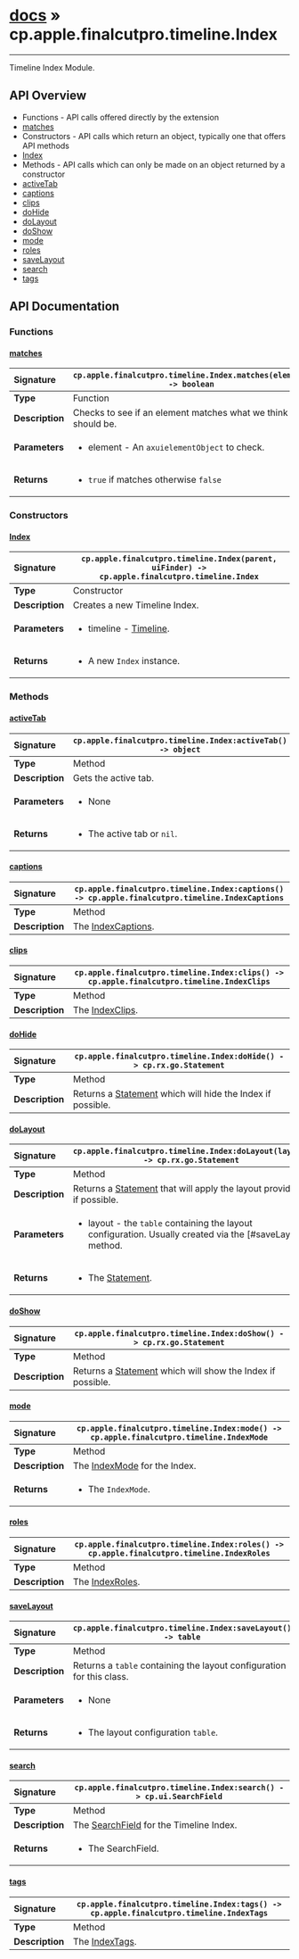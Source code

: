# [docs](index.md) » cp.apple.finalcutpro.timeline.Index
---

Timeline Index Module.

## API Overview
* Functions - API calls offered directly by the extension
 * [matches](#matches)
* Constructors - API calls which return an object, typically one that offers API methods
 * [Index](#index)
* Methods - API calls which can only be made on an object returned by a constructor
 * [activeTab](#activetab)
 * [captions](#captions)
 * [clips](#clips)
 * [doHide](#dohide)
 * [doLayout](#dolayout)
 * [doShow](#doshow)
 * [mode](#mode)
 * [roles](#roles)
 * [saveLayout](#savelayout)
 * [search](#search)
 * [tags](#tags)

## API Documentation

### Functions

#### [matches](#matches)
| <span style="float: left;">**Signature**</span> | <span style="float: left;">`cp.apple.finalcutpro.timeline.Index.matches(element) -> boolean` </span>                                                          |
| -----------------------------------------------------|---------------------------------------------------------------------------------------------------------|
| **Type**                                             | Function |
| **Description**                                      | Checks to see if an element matches what we think it should be. |
| **Parameters**                                       | <ul><li>element - An <code>axuielementObject</code> to check.</li></ul> |
| **Returns**                                          | <ul><li><code>true</code> if matches otherwise <code>false</code></li></ul> |

### Constructors

#### [Index](#index)
| <span style="float: left;">**Signature**</span> | <span style="float: left;">`cp.apple.finalcutpro.timeline.Index(parent, uiFinder) -> cp.apple.finalcutpro.timeline.Index` </span>                                                          |
| -----------------------------------------------------|---------------------------------------------------------------------------------------------------------|
| **Type**                                             | Constructor |
| **Description**                                      | Creates a new Timeline Index. |
| **Parameters**                                       | <ul><li>timeline     - <a href="cp.apple.finalcutpro.timeline.Timeline.md">Timeline</a>.</li></ul> |
| **Returns**                                          | <ul><li>A new <code>Index</code> instance.</li></ul> |

### Methods

#### [activeTab](#activetab)
| <span style="float: left;">**Signature**</span> | <span style="float: left;">`cp.apple.finalcutpro.timeline.Index:activeTab() -> object` </span>                                                          |
| -----------------------------------------------------|---------------------------------------------------------------------------------------------------------|
| **Type**                                             | Method |
| **Description**                                      | Gets the active tab. |
| **Parameters**                                       | <ul><li>None</li></ul> |
| **Returns**                                          | <ul><li>The active tab or <code>nil</code>.</li></ul> |

#### [captions](#captions)
| <span style="float: left;">**Signature**</span> | <span style="float: left;">`cp.apple.finalcutpro.timeline.Index:captions() -> cp.apple.finalcutpro.timeline.IndexCaptions` </span>                                                          |
| -----------------------------------------------------|---------------------------------------------------------------------------------------------------------|
| **Type**                                             | Method |
| **Description**                                      | The [IndexCaptions](cp.apple.finalcutpro.timeline.IndexCaptions.md). |

#### [clips](#clips)
| <span style="float: left;">**Signature**</span> | <span style="float: left;">`cp.apple.finalcutpro.timeline.Index:clips() -> cp.apple.finalcutpro.timeline.IndexClips` </span>                                                          |
| -----------------------------------------------------|---------------------------------------------------------------------------------------------------------|
| **Type**                                             | Method |
| **Description**                                      | The [IndexClips](cp.apple.finalcutpro.timeline.IndexClips.md). |

#### [doHide](#dohide)
| <span style="float: left;">**Signature**</span> | <span style="float: left;">`cp.apple.finalcutpro.timeline.Index:doHide() -> cp.rx.go.Statement` </span>                                                          |
| -----------------------------------------------------|---------------------------------------------------------------------------------------------------------|
| **Type**                                             | Method |
| **Description**                                      | Returns a [Statement](cp.rx.go.Statement.md) which will hide the Index if possible. |

#### [doLayout](#dolayout)
| <span style="float: left;">**Signature**</span> | <span style="float: left;">`cp.apple.finalcutpro.timeline.Index:doLayout(layout) -> cp.rx.go.Statement` </span>                                                          |
| -----------------------------------------------------|---------------------------------------------------------------------------------------------------------|
| **Type**                                             | Method |
| **Description**                                      | Returns a [Statement](cp.rx.go.Statement.md) that will apply the layout provided, if possible. |
| **Parameters**                                       | <ul><li>layout - the <code>table</code> containing the layout configuration. Usually created via the [#saveLayout] method.</li></ul> |
| **Returns**                                          | <ul><li>The <a href="cp.rx.go.Statement.md">Statement</a>.</li></ul> |

#### [doShow](#doshow)
| <span style="float: left;">**Signature**</span> | <span style="float: left;">`cp.apple.finalcutpro.timeline.Index:doShow() -> cp.rx.go.Statement` </span>                                                          |
| -----------------------------------------------------|---------------------------------------------------------------------------------------------------------|
| **Type**                                             | Method |
| **Description**                                      | Returns a [Statement](cp.rx.go.Statement.md) which will show the Index if possible. |

#### [mode](#mode)
| <span style="float: left;">**Signature**</span> | <span style="float: left;">`cp.apple.finalcutpro.timeline.Index:mode() -> cp.apple.finalcutpro.timeline.IndexMode` </span>                                                          |
| -----------------------------------------------------|---------------------------------------------------------------------------------------------------------|
| **Type**                                             | Method |
| **Description**                                      | The [IndexMode](cp.apple.finalcutpro.timeline.IndexMode.md) for the Index. |
| **Returns**                                          | <ul><li>The <code>IndexMode</code>.</li></ul> |

#### [roles](#roles)
| <span style="float: left;">**Signature**</span> | <span style="float: left;">`cp.apple.finalcutpro.timeline.Index:roles() -> cp.apple.finalcutpro.timeline.IndexRoles` </span>                                                          |
| -----------------------------------------------------|---------------------------------------------------------------------------------------------------------|
| **Type**                                             | Method |
| **Description**                                      | The [IndexRoles](cp.apple.finalcutpro.timeline.IndexRoles.md). |

#### [saveLayout](#savelayout)
| <span style="float: left;">**Signature**</span> | <span style="float: left;">`cp.apple.finalcutpro.timeline.Index:saveLayout() -> table` </span>                                                          |
| -----------------------------------------------------|---------------------------------------------------------------------------------------------------------|
| **Type**                                             | Method |
| **Description**                                      | Returns a `table` containing the layout configuration for this class. |
| **Parameters**                                       | <ul><li>None</li></ul> |
| **Returns**                                          | <ul><li>The layout configuration <code>table</code>.</li></ul> |

#### [search](#search)
| <span style="float: left;">**Signature**</span> | <span style="float: left;">`cp.apple.finalcutpro.timeline.Index:search() -> cp.ui.SearchField` </span>                                                          |
| -----------------------------------------------------|---------------------------------------------------------------------------------------------------------|
| **Type**                                             | Method |
| **Description**                                      | The [SearchField](cp.ui.SearchField.md) for the Timeline Index. |
| **Returns**                                          | <ul><li>The SearchField.</li></ul> |

#### [tags](#tags)
| <span style="float: left;">**Signature**</span> | <span style="float: left;">`cp.apple.finalcutpro.timeline.Index:tags() -> cp.apple.finalcutpro.timeline.IndexTags` </span>                                                          |
| -----------------------------------------------------|---------------------------------------------------------------------------------------------------------|
| **Type**                                             | Method |
| **Description**                                      | The [IndexTags](cp.apple.finalcutpro.timeline.IndexTags.md). |

